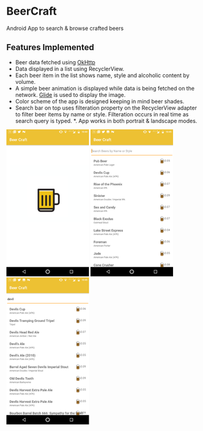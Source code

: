 # BeerCraft

Android App to search & browse crafted beers </br>

## Features Implemented
* Beer data fetched using [OkHttp](https://github.com/square/okhttp)
* Data displayed in a list using RecyclerView.
* Each beer item in the list shows name, style and alcoholic content by volume.
* A simple beer animation is displayed while data is being fetched on the network. [Glide](https://github.com/bumptech/glide) is used to display the image.
* Color scheme of the app is designed keeping in mind beer shades.
* Search bar on top uses filteration property on the RecyclerView adapter to filter beer items by name or style. Filteration occurs in real time as search query is typed.
*. App works in both portrait & landscape modes.

<img src="https://github.com/Shrreya/BeerCraft/blob/master/screenshots/1.png" width="216" height="384" /> <img src="https://github.com/Shrreya/BeerCraft/blob/master/screenshots/2.png" width="216" height="384" /> <img src="https://github.com/Shrreya/BeerCraft/blob/master/screenshots/3.png" width="216" height="384" />

